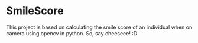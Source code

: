 # SmileScore

This project is based on calculating the smile score of an individual when on camera using opencv in python.
So, say cheeseee! :D

